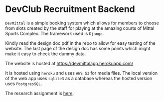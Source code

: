 # DevClub Recruitment Backend

`DevMittal` is a simple booking system which allows for members to choose from slots created by the staff for playing at the amazing courts of Mittal Sports Complex.
The framework used is `Django`.

Kindly read the design doc pdf in the repo to allow for easy testing of the website. The last page of the design doc has some points which might make it easy to check the dummy data.

The website is hosted at https://devmittalapp.herokuapp.com/

It is hosted using `heroku` and uses `AWS S3` for media files.
The local version of the web app uses `sqlite3` as a database whereas the hosted version uses `PostgresSQL`.

The research assignment is [here](https://drive.google.com/file/d/14c2jcatoUrrR3psLsD5M3Bqsg8Ay6NPM/view?usp=sharing).
